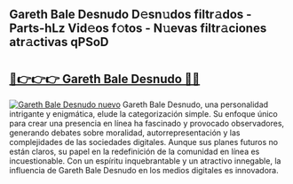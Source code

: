 ## Gareth Bale Desnudo D𝚎sn𝚞dos filtr𝚊dos - Parts-hLz Vid𝚎os f𝚘tos - N𝚞evas filtr𝚊ciones atr𝚊ctivas qPSoD

# <h2><a href="http://mbadplm.tromn.icu/?c=Gareth+Bale+Desnudo">🔗👉👉👉 Gareth Bale Desnudo 🔗🔗</a></h2>

[![Gareth Bale Desnudo nuevo](https://i.imgur.com/pEAQMta.gif)](http://mbadplm.tromn.icu/?c=Gareth+Bale+Desnudo)
Gareth Bale Desnudo, una personalidad intrigante y enigmática, elude la categorización simple. Su enfoque único para crear una presencia en línea ha fascinado y provocado observadores, generando debates sobre moralidad, autorrepresentación y las complejidades de las sociedades digitales. Aunque sus planes futuros no están claros, su papel en la redefinición de la comunidad en línea es incuestionable. Con un espíritu inquebrantable y un atractivo innegable, la influencia de Gareth Bale Desnudo en los medios digitales es innovadora.
